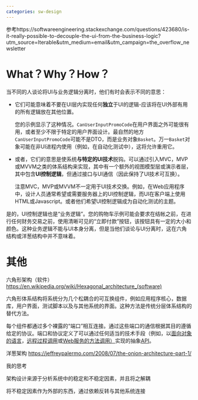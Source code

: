 ```yaml
---
categories: sw-design
---
```

参考https://softwareengineering.stackexchange.com/questions/423680/is-it-really-possible-to-decouple-the-ui-from-the-business-logic?utm_source=Iterable&utm_medium=email&utm_campaign=the_overflow_newsletter



# What？Why？How？

当不同的人谈论将UI与业务逻辑分离时，他们有时会表示不同的意思：

- 它们可能意味着不要在UI层内实现任何**独立**于UI的逻辑-应该将在UI外部有用的所有逻辑放在其他位置。

  您的示例显示了这种情况。`CanUserInputPromoCode`在用户界面之外可能很有用，或者至少不限于特定的用户界面设计。最自然的地方`CanUserInputPromoCode`可能不是DTO，而是业务对象`Basket`。万一`Basket`对象可能在非UI进程内使用（例如，在自动化测试中），这将允许重用它。

- 或者，它们的意思是使系统**与特定的UI技术**脱钩。可以通过引入MVC，MVP或MVVM之类的体系结构来实现，其中有一个额外的视图模型层或演示者层，其中包含**UI控制逻辑**，但通过接口与UI通信（因此保持了UI技术可互换）。

  注意MVC，MVP或MVVM不一定用于UI技术交换。例如，在Web应用程序中，设计人员通常希望或需要服务器上的UI控制逻辑，而UI在客户端上使用HTML或Javascript。或者他们希望UI控制逻辑成为自动化测试的主题。

是的，UI控制逻辑也是“业务逻辑”。您的购物车示例可能会要求在结帐之前，在进行任何财务交易之前，使用清晰可见的“立即付款”按钮，该按钮具有一定的大小和颜色。这种业务逻辑不能与UI本身分离，但是当他们谈论与UI分离时，这在六角结构或洋葱结构中并不意味着。

# 其他

六角形架构（软件） https://en.wikipedia.org/wiki/Hexagonal_architecture_(software)

六角形体系结构将系统分为几个松耦合的可互换组件，例如应用程序核心，数据库，用户界面，测试脚本以及与其他系统的界面。这种方法是传统分层体系结构的替代方法。

每个组件都通过多个裸露的“端口”相互连接。通过这些端口的通信根据其目的遵循给定的协议。端口和协议定义了可以通过任何适当的技术手段（例如，以[面向对象的语言](https://en.wikipedia.org/wiki/Object-oriented_programming)，[远程过程调用](https://en.wikipedia.org/wiki/Remote_procedure_call)或[Web服务的](https://en.wikipedia.org/wiki/Web_service)[方法调用）](https://en.wikipedia.org/wiki/Method_invocation)实现的抽象[API](https://en.wikipedia.org/wiki/Application_programming_interface)。

洋葱架构 https://jeffreypalermo.com/2008/07/the-onion-architecture-part-1/

我的思考

架构设计来源于分析系统中的稳定和不稳定因素，并且将之解耦

将不稳定因素作为外部的东西，通过依赖反转与其他系统连接